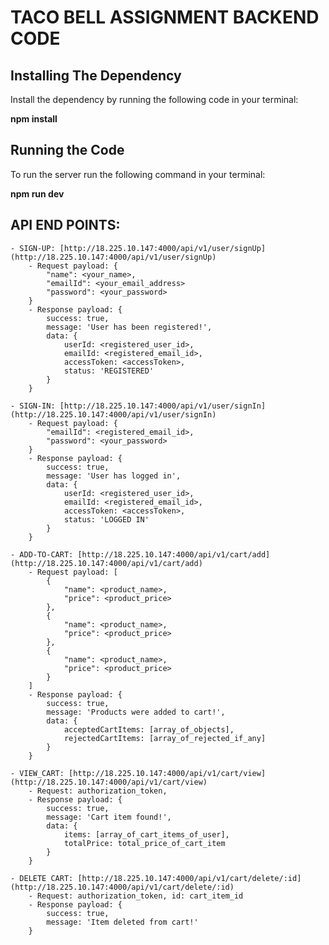 # TACO BELL ASSIGNMENT BACKEND CODE

## Installing The Dependency

Install the dependency by running the following code in your terminal:

**npm install**

## Running the Code

To run the server run the following command in your terminal:

**npm run dev**

## API END POINTS:

    - SIGN-UP: [http://18.225.10.147:4000/api/v1/user/signUp](http://18.225.10.147:4000/api/v1/user/signUp)
        - Request payload: {
            "name": <your_name>,
            "emailId": <your_email_address>
            "password": <your_password>
        }
        - Response payload: {
            success: true,
            message: 'User has been registered!',
            data: {
                userId: <registered_user_id>,
                emailId: <registered_email_id>,
                accessToken: <accessToken>,
                status: 'REGISTERED'
            }
        }

    - SIGN-IN: [http://18.225.10.147:4000/api/v1/user/signIn](http://18.225.10.147:4000/api/v1/user/signIn)
        - Request payload: {
            "emailId": <registered_email_id>,
            "password": <your_password>
        }
        - Response payload: {
            success: true,
            message: 'User has logged in',
            data: {
                userId: <registered_user_id>,
                emailId: <registered_email_id>,
                accessToken: <accessToken>,
                status: 'LOGGED IN'
            }
        }

    - ADD-TO-CART: [http://18.225.10.147:4000/api/v1/cart/add](http://18.225.10.147:4000/api/v1/cart/add)
        - Request payload: [
            {
                "name": <product_name>,
                "price": <product_price>
            },
            {
                "name": <product_name>,
                "price": <product_price>
            },
            {
                "name": <product_name>,
                "price": <product_price>
            }
        ]
        - Response payload: {
            success: true,
            message: 'Products were added to cart!',
            data: {
                acceptedCartItems: [array_of_objects],
                rejectedCartItems: [array_of_rejected_if_any]
            }
        }

    - VIEW_CART: [http://18.225.10.147:4000/api/v1/cart/view](http://18.225.10.147:4000/api/v1/cart/view)
        - Request: authorization_token,
        - Response payload: {
            success: true,
            message: 'Cart item found!',
            data: {
                items: [array_of_cart_items_of_user],
                totalPrice: total_price_of_cart_item
            }
        }

    - DELETE CART: [http://18.225.10.147:4000/api/v1/cart/delete/:id](http://18.225.10.147:4000/api/v1/cart/delete/:id)
        - Request: authorization_token, id: cart_item_id
        - Response payload: {
            success: true,
            message: 'Item deleted from cart!'
        }